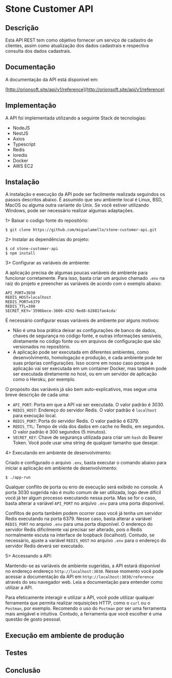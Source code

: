 # Stone Customer API

## Descrição
Esta API REST tem como objetivo fornecer um serviço de cadastro de clientes, assim como atualização dos dados cadastrais e respectiva consulta dos dados cadastrais. 

## Documentação
A documentação da API está disponível em:

[http://orionsoft.site/api/v1/reference](http://orionsoft.site/api/v1/reference)

## Implementação
A API foi implementada utilizando a seguinte Stack de tecnologias:

- NodeJS
- NestJS
- Axios
- Typescript
- Redis
- Ioredis
- Docker
- AWS EC2

## Instalação
A instalação e execução da API pode ser facilmente realizada seguindos os passos descritos abaixo. É assumido que seu ambiente local é Linux, BSD, MacOS ou alguma outra variante do Unix. Se você estiver utilizando Windows, pode ser necessário realizar algumas adaptações.

1> Baixar o codigo fonte do repositório:

	$ git clone https://github.com/miguelamello/stone-customer-api.git

2> Instalar as dependências do projeto:

	$ cd stone-customer-api
	$ npm install

3> Configurar as variáveis de ambiente:

A aplicação precisa de algumas poucas variáveis de ambiente para funcionar corretamente. Para isso, basta criar um arquivo chamado `.env` na raiz do projeto e preencher as variáveis de acordo com o exemplo abaixo:

	API_PORT=3030
	REDIS_HOST=localhost
	REDIS_PORT=6379
	REDIS_TTL=300
	SECRET_KEY='3596bece-3609-4292-9ed8-b2881fae4cda'	

É necessário configurar essas variáveis de ambiente por alguns motivos:

- Não é uma boa prática deixar as configurações de banco de dados, chaves de segurança no código fonte, e outras informações sensíveis, diretamente no código fonte ou em arquivos de configuração que são versionados no repositório.
- A aplicação pode ser executada em diferentes ambientes, como desenvolvimento, homologação e produção, e cada ambiente pode ter suas próprias configurações. Isso ocorre em nosso caso porque a aplicação vai ser executada em um container Docker, mas também pode ser executada diretamente no host, ou em um servidor de aplicação como o Heroku, por exemplo.

O propósito das variáveis já são bem auto-explicativos, mas segue uma breve descrição de cada uma:

- `API_PORT`: Porta em que a API vai ser executada. O valor padrão é 3030.
- `REDIS_HOST`: Endereço do servidor Redis. O valor padrão é `localhost` para execução local.
- `REDIS_PORT`: Porta do servidor Redis. O valor padrão é 6379.
- `REDIS_TTL`: Tempo de vida dos dados em cache no Redis, em segundos. O valor padrão é 300 segundos (5 minutos).
- `SECRET_KEY`: Chave de segurança utilizada para criar um `hash` do Bearer Token. Você pode usar uma string de qualquer tamanho que desejar. 

4> Executando em ambiente de desenvolvimento:

Criado e configurado o arquivo `.env`, basta executar o comando abaixo para iniciar a aplicação em ambiente de desenvolvimento:

	$ ./app-run

Qualquer conflito de porta ou erro de execução será exibido no console. A porta 3030 sugerida não é muito comum de ser utilizada, logo deve difícil vocẽ já ter algum processo executando nessa porta. Mas se for o caso, basta alterar a variável `API_PORT` no arquivo `.env` para uma porta disponível. 

Conflitos de porta também podem ocorrer caso você já tenha um servidor Redis executando na porta 6379. Nesse caso, basta alterar a variável `REDIS_PORT` no arquivo `.env` para uma porta disponível. O endereço do servidor Redis dificilmente vai precisar ser alterado, pois o Redis normalmente escuta na interface de loopback (localhost). Contudo, se necessário, ajuste a variável `REDIS_HOST` no arquivo `.env` para o endereço do servidor Redis deverá ser executado.

5> Accessando a API:

Mantendo-se as variáveis de ambiente sugeridas, a API estará disponível no endereço endereço `http://localhost:3030`. Nesse momento você pode acessar a documentação da API em `http://localhost:3030/reference` através do seu navegador web. Leia a documentação para entender como utilizar a API.

Para efeticamente interagir e utilizar a API, você pode utilizar qualquer ferramenta que permita realizar requisições HTTP, como o `curl` ou o `Postman`, por exemplo. Recomendo o uso do `Postman` por ser uma ferramenta mais amigável e intuitiva. Contudo, a ferramenta que você escolher é uma questão de gosto pessoal.

## Execução em ambiente de produção

## Testes

## Conclusão


